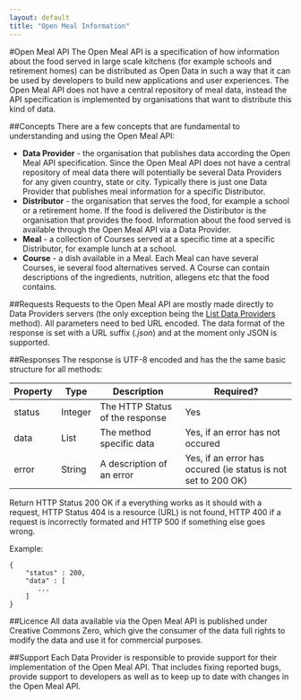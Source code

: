 ```yaml
---
layout: default
title: "Open Meal Information"
---
```

#Open Meal API
The Open Meal API is a specification of how information about the food served in large scale kitchens (for example schools and retirement homes) can be distributed as Open Data in such a way that it can be used by developers to build new applications and user experiences. The Open Meal API does not have a central repository of meal data, instead the API specification is implemented by organisations that want to distribute this kind of data. 
 
##Concepts
There are a few concepts that are fundamental to understanding and using the Open Meal API:

* **Data Provider** - the organisation that publishes data according the Open Meal API specification. Since the Open Meal API does not have a central repository of meal data there will potentially be several Data Providers for any given country, state or city. Typically there is just one Data Provider that publishes meal information for a specific Distributor.
* **Distributor** - the organisation that serves the food, for example a school or a retirement home. If the food is delivered the Distiributor is the organisation that provides the food. Information about the food served is available through the Open Meal API via a Data Provider.
* **Meal** - a collection of Courses served at a specific time at a specific Distributor, for example lunch at a school. 
* **Course** - a dish available in a Meal. Each Meal can have several Courses, ie several food alternatives served. A Course can contain descriptions of the ingredients, nutrition, allegens etc that the food contains.

##Requests
Requests to the Open Meal API are mostly made directly to Data Providers servers (the only exception being the [List Data Providers]() method). All parameters need to bed URL encoded. The data format of the response is set with a URL suffix (*.json*) and at the moment only JSON is supported.

##Responses
The response is UTF-8 encoded and has the the same basic structure for all methods:

|Property|Type|Description|Required?|
|-----------|------|--------------|-------------|
|status|Integer|The HTTP Status of the response|Yes|
|data|List|The method specific data|Yes, if an error has not occured|
|error|String|A description of an error|Yes, if an error has occured (ie status is not set to 200 OK)|

Return HTTP Status 200 OK if a everything works as it should with a request, HTTP Status 404 is a resource (URL) is not found, HTTP 400 if a request is incorrectly formated and HTTP 500 if something else goes wrong.

Example:

    {
	    "status" : 200,
	    "data" : [
	 	   ...
	    ]
    }
    
##Licence
All data available via the Open Meal API is published under Creative Commons Zero, which give the consumer of the data full rights to modify the data and use it for commercial purposes.

##Support
Each Data Provider is responsible to provide support for their implementation of the Open Meal API. That includes fixing reported bugs, provide support to developers as well as to keep up to date with changes in the Open Meal API.    
